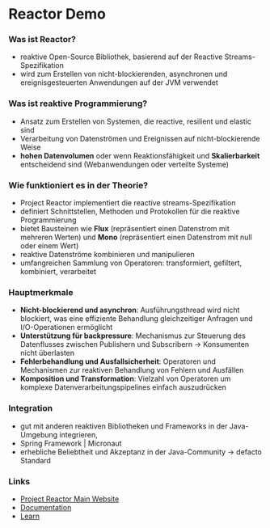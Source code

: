 # Reactor Demo 

### Was ist Reactor?
* reaktive Open-Source Bibliothek, basierend auf der Reactive Streams-Spezifikation
* wird zum Erstellen von nicht-blockierenden, asynchronen und ereignisgesteuerten Anwendungen auf der JVM verwendet

### Was ist reaktive Programmierung?
 * Ansatz zum Erstellen von Systemen, die reactive, resilient und elastic sind
 * Verarbeitung von Datenströmen und Ereignissen auf nicht-blockierende Weise
 * **hohen Datenvolumen** oder wenn Reaktionsfähigkeit und **Skalierbarkeit** entscheidend sind (Webanwendungen oder verteilte Systeme)

### Wie funktioniert es in der Theorie?
 * Project Reactor implementiert die reactive streams-Spezifikation
 * definiert Schnittstellen, Methoden und Protokollen für die reaktive Programmierung
 * bietet Bausteinen wie **Flux** (repräsentiert einen Datenstrom mit mehreren Werten) und **Mono** (repräsentiert einen Datenstrom mit null oder einem Wert)
 * reaktive Datenströme kombinieren und manipulieren
 * umfangreichen Sammlung von Operatoren: transformiert, gefiltert, kombiniert, verarbeitet
 
### Hauptmerkmale
* **Nicht-blockierend und asynchron**: Ausführungsthread wird nicht blockiert, was eine effiziente Behandlung gleichzeitiger Anfragen und I/O-Operationen ermöglicht
* **Unterstützung für backpressure**: Mechanismus zur Steuerung des Datenflusses zwischen Publishern und Subscribern -> Konsumenten nicht überlasten
* **Fehlerbehandlung und Ausfallsicherheit**: Operatoren und Mechanismen zur reaktiven Behandlung von Fehlern und Ausfällen
* **Komposition und Transformation**: Vielzahl von Operatoren um komplexe Datenverarbeitungspipelines einfach auszudrücken

### Integration
 * gut mit anderen reaktiven Bibliotheken und Frameworks in der Java-Umgebung integrieren,
 * Spring Framework | Micronaut
 * erhebliche Beliebtheit und Akzeptanz in der Java-Community -> defacto Standard
 
### Links
* [Project Reactor Main Website](https://projectreactor.io/)
* [Documentation](https://projectreactor.io/docs)
* [Learn](https://projectreactor.io/learn)